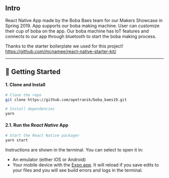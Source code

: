 
## Intro

React Native App made by the Boba Baes team for our Makers Showcase in Spring 2019. App supports our boba making machine. User can customize their cup of boba on the app. Our boba machine has IoT features and connects to our app through bluetooth to start the boba making process. 

Thanks to the starter boilerplate we used for this project!
https://github.com/mcnamee/react-native-starter-kit/


---

## 🚀 Getting Started

#### 1. Clone and Install

```bash
# Clone the repo
git clone https://github.com/apetranik/boba_baes19.git

# Install dependencies
yarn
```

#### 2.1. Run the _React Native_ App

```bash
# Start the React Native packager
yarn start
```

Instructions are shown in the terminal. You can select to open it in:

- An emulator (either iOS or Android)
- Your mobile device with the [Expo app](https://expo.io/). It will reload if you save edits to your files and you will see build errors and logs in the terminal.

